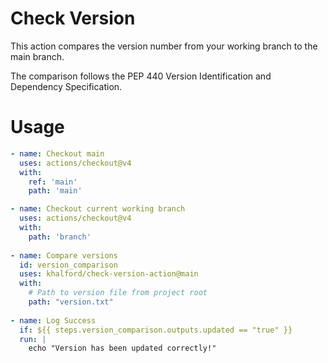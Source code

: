 # Check Version

This action compares the version number from your working branch to the main branch.

The comparison follows the PEP 440 Version Identification and Dependency Specification.

# Usage

<!-- start usage -->
```yaml
- name: Checkout main
  uses: actions/checkout@v4
  with:
    ref: 'main'
    path: 'main'

- name: Checkout current working branch
  uses: actions/checkout@v4
  with:
    path: 'branch'
    
- name: Compare versions
  id: version_comparison
  uses: khalford/check-version-action@main
  with:
    # Path to version file from project root
    path: "version.txt"
    
- name: Log Success
  if: ${{ steps.version_comparison.outputs.updated == "true" }}
  run: |
    echo "Version has been updated correctly!"
```
<!-- end usage -->